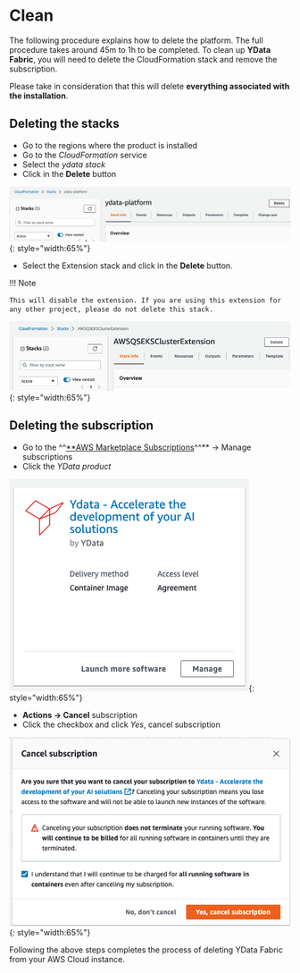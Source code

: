 # Clean

The following procedure explains how to delete the platform. The full procedure takes around 45m to 1h to be completed.
To clean up **YData Fabric**, you will need to delete the CloudFormation stack and remove the subscription. 

Please take in consideration that this will delete **everything associated with the installation**.

## Deleting the stacks
- Go to the regions where the product is installed
- Go to the *CloudFormation* service
- Select the *ydata stack*
- Click in the **Delete** button

![delete stack](../../../assets/deployment_security/aws/delete_stack.png){: style="width:65%"}

- Select the Extension stack and click in the **Delete** button.

!!! Note
    
    This will disable the extension. If you are using this extension for any other project, please do not delete this stack.

![EKS cluster delete](../../../assets/deployment_security/aws/eks_cluster_delete.png){: style="width:65%"}

## Deleting the subscription
- Go to the ^^[**AWS Marketplace Subscriptions](https://console.aws.amazon.com/marketplace/home?region=eu-west-1)^^** → Manage subscriptions
- Click the *YData product*

![ydata product](../../../assets/deployment_security/aws/ydata_subscription.png){: style="width:65%"}

- **Actions → Cancel** subscription
- Click the checkbox and click *Yes*, cancel subscription

![cancel](../../../assets/deployment_security/aws/cancel_subscription.png){: style="width:65%"}

Following the above steps completes the process of deleting YData Fabric from your AWS Cloud instance.
